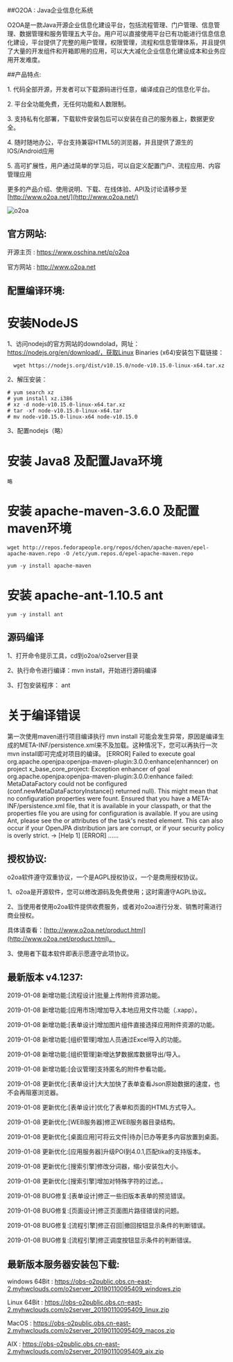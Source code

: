 ##O2OA : Java企业信息化系统

O2OA是一款Java开源企业信息化建设平台，包括流程管理、门户管理、信息管理、数据管理和服务管理五大平台。用户可以直接使用平台已有功能进行信息信息化建设，平台提供了完整的用户管理，权限管理，流程和信息管理体系，并且提供了大量的开发组件和开箱即用的应用，可以大大减化企业信息化建设成本和业务应用开发难度。

##产品特点\:

1. 代码全部开源，开发者可以下载源码进行任意，编译成自己的信息化平台。

2. 平台全功能免费，无任何功能和人数限制。

3. 支持私有化部署，下载软件安装包后可以安装在自己的服务器上，数据更安全。

4. 随时随地办公，平台支持兼容HTML5的浏览器，并且提供了源生的IOS/Android应用

5. 高可扩展性，用户通过简单的学习后，可以自定义配置门户、流程应用、内容管理应用

更多的产品介绍、使用说明、下载、在线体验、API及讨论请移步至[http://www.o2oa.net/](http://www.o2oa.net/)

![o2oa](https://static.oschina.net/uploads/space/2018/0918/200301_N9TG_3931542.png)

## 官方网站\:

开源主页 : https://www.oschina.net/p/o2oa

官方网站 : http://www.o2oa.net

## 配置编译环境\:

# 安装NodeJS

1、访问nodejs的官方网站的downdolad，网址：https://nodejs.org/en/download/，获取Linux Binaries (x64)安装包下载链接：

      wget https://nodejs.org/dist/v10.15.0/node-v10.15.0-linux-x64.tar.xz

2、解压安装：

	# yum search xz
	# yum install xz.i386
	# xz -d node-v10.15.0-linux-x64.tar.xz
	# tar -xf node-v10.15.0-linux-x64.tar
	# mv node-v10.15.0-linux-x64 node-v10.15.0

3、配置nodejs（略）

# 安装 Java8 及配置Java环境 

    略
	
# 安装 apache-maven-3.6.0 及配置maven环境 

    wget http://repos.fedorapeople.org/repos/dchen/apache-maven/epel-apache-maven.repo -O /etc/yum.repos.d/epel-apache-maven.repo
	
	yum -y install apache-maven
	
	
# 安装 apache-ant-1.10.5 ant 	

    yum -y install ant

## 源码编译

1、打开命令提示工具，cd到o2oa/o2server目录

2、执行命令进行编译：mvn install，开始进行源码编译

3、打包安装程序： ant

# 关于编译错误
第一次使用maven进行项目编译执行 mvn install 可能会发生异常，原因是编译生成的META-INF/persistence.xml来不及加载。这种情况下，您可以再执行一次mvn install即可完成对项目的编译。
[ERROR] Failed to execute goal org.apache.openjpa:openjpa-maven-plugin:3.0.0:enhance(enhanncer) on project x_base_core_project: Exception enhancer of goal org.apache.openjpa:openjpa-maven-plugin:3.0.0:enhance failed: MetaDataFactory could not be configured (conf.newMetaDataFactoryInstance() returned null). This might mean that no configuration properties were fount. Ensured that you have a META-INF/persistence.xml file, that it is  available in your classpath, or that the properties file you are using for configuration is available. If you are using Ant, please see the <properties> or <propertiesFile> attributes of the task's nested <config> element. This can also occur if your OpenJPA distribution jars are corrupt, or if your security policy is overly strict. -> [Help 1]
[ERROR]
......

## 授权协议\:

o2oa软件遵守双重协议，一个是AGPL授权协议，一个是商用授权协议。

1、o2oa是开源软件，您可以修改源码及免费使用；这时需遵守AGPL协议。  

2、当使用者使用o2oa软件提供收费服务，或者对o2oa进行分发、销售时需进行商业授权。

   具体请查看：[http://www.o2oa.net/product.html](http://www.o2oa.net/product.html)。  

3、使用者下载本软件即表示愿遵守此项协议。  


## 最新版本 v4.1237\:

2019-01-08 新增功能:[流程设计]批量上传附件资源功能。

2019-01-08 新增功能:[应用市场]增加导入本地应用文件功能（.xapp）。

2019-01-08 新增功能:[表单设计]增加图片组件直接选择应用附件资源的功能。

2019-01-08 新增功能:[组织管理]增加人员通过Excel导入的功能。

2019-01-08 新增功能:[组织管理]新增达梦数据库数据导出/导入。

2019-01-08 新增功能:[会议管理]支持匿名的附件参看功能。

2019-01-08 更新优化:[表单设计]大大加快了表单查看Json原始数据的速度，也不会再阻塞浏览器。

2019-01-08 更新优化:[表单设计]优化了表单和页面的HTML方式导入。

2019-01-08 更新优化:[WEB服务器]修正WEB服务器目录结构。

2019-01-08 更新优化:[桌面应用]可将云文件|待办|已办等更多内容放置到桌面。

2019-01-08 更新优化:[应用服务器]升级POI到4.0.1,匹配tika的支持版本。

2019-01-08 更新优化:[搜索引擎]修改分词器，缩小安装包大小。

2019-01-08 更新优化:[搜索引擎]增加对特殊字符的过滤。。

2019-01-08 BUG修复:[表单设计]修正一些旧版本表单的预览错误。

2019-01-08 BUG修复:[页面设计]修正页面图片路径错误的问题。

2019-01-08 BUG修复:[流程引擎]修正召回|撤回按钮显示条件的判断错误。

2019-01-08 BUG修复:[流程引擎]修正调度按钮显示条件的判断错误。

## 最新版本服务器安装包下载\:

windows 64Bit : https://obs-o2public.obs.cn-east-2.myhwclouds.com/o2server_20190110095409_windows.zip

Linux 64Bit : https://obs-o2public.obs.cn-east-2.myhwclouds.com/o2server_20190110095409_linux.zip

MacOS : https://obs-o2public.obs.cn-east-2.myhwclouds.com/o2server_20190110095409_macos.zip

AIX : https://obs-o2public.obs.cn-east-2.myhwclouds.com/o2server_20190110095409_aix.zip

